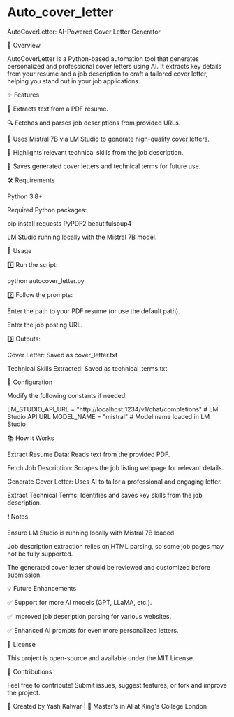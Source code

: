 # Auto_cover_letter
AutoCoverLetter: AI-Powered Cover Letter Generator

📌 Overview

AutoCoverLetter is a Python-based automation tool that generates personalized and professional cover letters using AI. It extracts key details from your resume and a job description to craft a tailored cover letter, helping you stand out in your job applications.

✨ Features

📄 Extracts text from a PDF resume.

🔍 Fetches and parses job descriptions from provided URLs.

🤖 Uses Mistral 7B via LM Studio to generate high-quality cover letters.

🎯 Highlights relevant technical skills from the job description.

💾 Saves generated cover letters and technical terms for future use.

🛠️ Requirements

Python 3.8+

Required Python packages:

pip install requests PyPDF2 beautifulsoup4

LM Studio running locally with the Mistral 7B model.

🚀 Usage

1️⃣ Run the script:

python autocover_letter.py

2️⃣ Follow the prompts:

Enter the path to your PDF resume (or use the default path).

Enter the job posting URL.

3️⃣ Outputs:

Cover Letter: Saved as cover_letter.txt

Technical Skills Extracted: Saved as technical_terms.txt

🔧 Configuration

Modify the following constants if needed:

LM_STUDIO_API_URL = "http://localhost:1234/v1/chat/completions"  # LM Studio API URL
MODEL_NAME = "mistral"  # Model name loaded in LM Studio

📚 How It Works

Extract Resume Data: Reads text from the provided PDF.

Fetch Job Description: Scrapes the job listing webpage for relevant details.

Generate Cover Letter: Uses AI to tailor a professional and engaging letter.

Extract Technical Terms: Identifies and saves key skills from the job description.

❗ Notes

Ensure LM Studio is running locally with Mistral 7B loaded.

Job description extraction relies on HTML parsing, so some job pages may not be fully supported.

The generated cover letter should be reviewed and customized before submission.

💡 Future Enhancements

✅ Support for more AI models (GPT, LLaMA, etc.).

✅ Improved job description parsing for various websites.

✅ Enhanced AI prompts for even more personalized letters.

📝 License

This project is open-source and available under the MIT License.

🙌 Contributions

Feel free to contribute! Submit issues, suggest features, or fork and improve the project.

🎯 Created by Yash Kalwar | 📍 Master's in AI at King's College London
